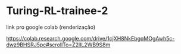 # Turing-RL-trainee-2

link pro google colab (renderização)

https://colab.research.google.com/drive/1cjXH8NkEbgqMOgAwh5c-dwz9BHSRJ5pc#scrollTo=Z2lIL2WB9S8m

